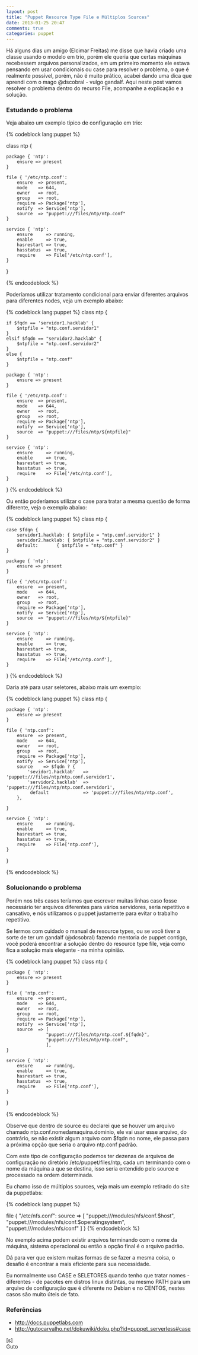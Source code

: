 ```yaml
---
layout: post
title: "Puppet Resource Type File e Múltiplos Sources"
date: 2013-01-25 20:47
comments: true
categories: puppet
---
```



Há alguns dias um amigo (Elcimar Freitas) me disse que havia criado uma classe usando o modelo em trio, porém ele queria que certas máquinas recebessem arquivos personalizados, em um primeiro momento ele estava pensando em usar condicionais ou case para resolver o problema, o que é realmente possível, porém, não é muito prático, acabei dando uma dica que aprendi com o mago @dscobral - vulgo gandalf. Aqui neste post vamos resolver o problema dentro do recurso File, acompanhe a explicação e a solução.

### Estudando o problema

Veja abaixo um exemplo típico de configuração em trio:

{% codeblock lang:puppet %}

class ntp {

	package { 'ntp':
		ensure => present
	}

	file { '/etc/ntp.conf':
		ensure  => present,
		mode    => 644,
		owner   => root,
		group   => root,
		require => Package['ntp'],
		notify  => Service['ntp'],
		source  => "puppet:///files/ntp/ntp.conf"
	}
	
	service { 'ntp':
		ensure     => running,
		enable     => true,
		hasrestart => true,
		hasstatus  => true,
		require    => File['/etc/ntp.conf'],
	}

}

{% endcodeblock %}

Poderíamos utilizar tratamento condicional para enviar diferentes arquivos para diferentes nodes, veja um exemplo abaixo:


{% codeblock lang:puppet %}
class ntp {

	if $fqdn == 'servidor1.hacklab' {
		$ntpfile = "ntp.conf.servidor1"
	}
	elsif $fqdn == "servidor2.hacklab" {
		$ntpfile = "ntp.conf.servidor2"
	}
	else {
		$ntpfile = "ntp.conf"
	}

	package { 'ntp':
		ensure => present
	}

	file { '/etc/ntp.conf':
		ensure  => present,
		mode    => 644,
		owner   => root,
		group   => root,
		require => Package['ntp'],
		notify  => Service['ntp'],
		source  => "puppet:///files/ntp/${ntpfile}"
	}
	
	service { 'ntp':
		ensure     => running,
		enable     => true,
		hasrestart => true,
		hasstatus  => true,
		require    => File['/etc/ntp.conf'],
	}

}
{% endcodeblock %}


Ou então poderíamos utilizar o case para tratar a mesma questão de forma diferente, veja o exemplo abaixo:


{% codeblock lang:puppet %}
class ntp {

	case $fdqn {
		servidor1.hacklab: { $ntpfile = "ntp.conf.servidor1" }
		servidor2.hacklab: { $ntpfile = "ntp.conf.servidor2" }
		default:	   { $ntpfile = "ntp.conf" }
	}
    
 	package { 'ntp':
		ensure => present
	}

	file { '/etc/ntp.conf':
		ensure  => present,
		mode    => 644,
		owner   => root,
		group   => root,
		require => Package['ntp'],
		notify  => Service['ntp'],
		source  => "puppet:///files/ntp/${ntpfile}"
	}
	
	service { 'ntp':
		ensure     => running,
		enable     => true,
		hasrestart => true,
		hasstatus  => true,
		require    => File['/etc/ntp.conf'],
	}
 
}
{% endcodeblock %}


Daria até para usar seletores, abaixo mais um exemplo:


{% codeblock lang:puppet %}
class ntp {
    
 	package { 'ntp':
		ensure => present
	}

	file { 'ntp.conf':
		ensure  => present,
		mode    => 644,
		owner   => root,
		group   => root,
		require => Package['ntp'],
		notify  => Service['ntp'],
		source    => $fqdn ? {
			'sevidor1.hacklab'   => 'puppet:///files/ntp/ntp.conf.servidor1',
			'servidor2.hacklab'  => 'puppet:///files/ntp/ntp.conf.servidor1',
			 default             => 'puppet:///files/ntp/ntp.conf',
		},
	
	}
	
	service { 'ntp':
		ensure     => running,
		enable     => true,
		hasrestart => true,
		hasstatus  => true,
		require    => File['ntp.conf'],
	}
 
}

{% endcodeblock %}


### Solucionando o problema

Porém nos três casos teríamos que escrever muitas linhas caso fosse necessário ter arquivos diferentes para vários servidores, seria repetitivo e cansativo, e nós utilizamos o puppet justamente para evitar o trabalho repetitivo.

Se lermos com cuidado o manual de resource types, ou se você tiver a sorte de ter um gandalf (@dcsobral) fazendo mentoria de puppet contigo, você poderá encontrar a solução dentro do resource type file, veja como fica a solução mais elegante - na minha opinião.

{% codeblock lang:puppet %}
class ntp {
    
 	package { 'ntp':
		ensure => present
	}

	file { 'ntp.conf':
		ensure  => present,
		mode    => 644,
		owner   => root,
		group   => root,
		require => Package['ntp'],
		notify  => Service['ntp'],
		source  => [
                   "puppet:///files/ntp/ntp.conf.${fqdn}",
                   "puppet:///files/ntp/ntp.conf",
                   ],
	}
	
	service { 'ntp':
		ensure     => running,
		enable     => true,
		hasrestart => true,
		hasstatus  => true,
		require    => File['ntp.conf'],
	}
 
}

{% endcodeblock %}

Observe que dentro de source eu declarei que se houver um arquivo chamado ntp.conf.nomedamaquina.dominio, ele vai usar esse arquivo, do contrário, se não existir algum arquivo com $fqdn no nome, ele passa para a próxima opção que seria o arquivo ntp.conf padrão.

Com este tipo de configuração podemos ter dezenas de arquivos de configuração no diretório /etc/puppet/files/ntp, cada um terminando com o nome da máquina a que se destina, isso seria entendido pelo source e processado na ordem determinada.

Eu chamo isso de múltiplos sources, veja mais um exemplo retirado do site da puppetlabs:

{% codeblock lang:puppet %}

file { "/etc/nfs.conf":
  source => [
    "puppet:///modules/nfs/conf.$host",
    "puppet:///modules/nfs/conf.$operatingsystem",
    "puppet:///modules/nfs/conf"
  ]
}
{% endcodeblock %}

No exemplo acima podem existir arquivos terminando com o nome da máquina, sistema operacional ou então a opção final é o arquivo padrão.

Dá para ver que existem muitas formas de se fazer a mesma coisa, o desafio é encontrar a mais eficiente para sua necessidade.

Eu normalmente uso CASE e SELETORES quando tenho que tratar nomes - diferentes - de pacotes em distros linux distintas, ou mesmo PATH para um arquivo de configuração que é diferente no Debian e no CENTOS, nestes casos são muito úteis de fato.

### Referências

* http://docs.puppetlabs.com
* http://gutocarvalho.net/dokuwiki/doku.php?id=puppet_serverless#case

[s]<br>
Guto
